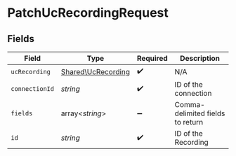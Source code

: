 # PatchUcRecordingRequest


## Fields

| Field                                                    | Type                                                     | Required                                                 | Description                                              |
| -------------------------------------------------------- | -------------------------------------------------------- | -------------------------------------------------------- | -------------------------------------------------------- |
| `ucRecording`                                            | [Shared\UcRecording](../../Models/Shared/UcRecording.md) | :heavy_check_mark:                                       | N/A                                                      |
| `connectionId`                                           | *string*                                                 | :heavy_check_mark:                                       | ID of the connection                                     |
| `fields`                                                 | array<*string*>                                          | :heavy_minus_sign:                                       | Comma-delimited fields to return                         |
| `id`                                                     | *string*                                                 | :heavy_check_mark:                                       | ID of the Recording                                      |